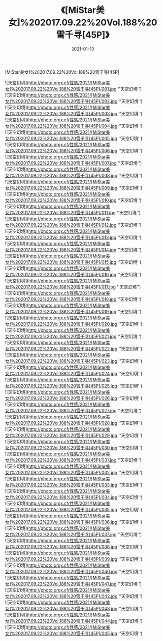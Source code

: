 ﻿---
layout: post
title: 《[MiStar美女]%202017.09.22%20Vol.188%20雪千寻[45P]》
date: 2021-01-10
img: http://photo.orgx.cf/性感/2021/[MiStar美女]%202017.09.22%20Vol.188%20雪千寻[45P]/000.jpg
tags: [美女,性感,泳衣]
---

[MiStar美女]%202017.09.22%20Vol.188%20雪千寻[45P]



![天空幻境](http://photo.orgx.cf/性感/2021/[MiStar美女]%202017.09.22%20Vol.188%20雪千寻[45P]/001.jpg ''天空幻境'')<br>
![天空幻境](http://photo.orgx.cf/性感/2021/[MiStar美女]%202017.09.22%20Vol.188%20雪千寻[45P]/002.jpg ''天空幻境'')<br>
![天空幻境](http://photo.orgx.cf/性感/2021/[MiStar美女]%202017.09.22%20Vol.188%20雪千寻[45P]/003.jpg ''天空幻境'')<br>
![天空幻境](http://photo.orgx.cf/性感/2021/[MiStar美女]%202017.09.22%20Vol.188%20雪千寻[45P]/004.jpg ''天空幻境'')<br>
![天空幻境](http://photo.orgx.cf/性感/2021/[MiStar美女]%202017.09.22%20Vol.188%20雪千寻[45P]/005.jpg ''天空幻境'')<br>
![天空幻境](http://photo.orgx.cf/性感/2021/[MiStar美女]%202017.09.22%20Vol.188%20雪千寻[45P]/006.jpg ''天空幻境'')<br>
![天空幻境](http://photo.orgx.cf/性感/2021/[MiStar美女]%202017.09.22%20Vol.188%20雪千寻[45P]/007.jpg ''天空幻境'')<br>
![天空幻境](http://photo.orgx.cf/性感/2021/[MiStar美女]%202017.09.22%20Vol.188%20雪千寻[45P]/008.jpg ''天空幻境'')<br>
![天空幻境](http://photo.orgx.cf/性感/2021/[MiStar美女]%202017.09.22%20Vol.188%20雪千寻[45P]/009.jpg ''天空幻境'')<br>
![天空幻境](http://photo.orgx.cf/性感/2021/[MiStar美女]%202017.09.22%20Vol.188%20雪千寻[45P]/010.jpg ''天空幻境'')<br>
![天空幻境](http://photo.orgx.cf/性感/2021/[MiStar美女]%202017.09.22%20Vol.188%20雪千寻[45P]/011.jpg ''天空幻境'')<br>
![天空幻境](http://photo.orgx.cf/性感/2021/[MiStar美女]%202017.09.22%20Vol.188%20雪千寻[45P]/012.jpg ''天空幻境'')<br>
![天空幻境](http://photo.orgx.cf/性感/2021/[MiStar美女]%202017.09.22%20Vol.188%20雪千寻[45P]/013.jpg ''天空幻境'')<br>
![天空幻境](http://photo.orgx.cf/性感/2021/[MiStar美女]%202017.09.22%20Vol.188%20雪千寻[45P]/014.jpg ''天空幻境'')<br>
![天空幻境](http://photo.orgx.cf/性感/2021/[MiStar美女]%202017.09.22%20Vol.188%20雪千寻[45P]/015.jpg ''天空幻境'')<br>
![天空幻境](http://photo.orgx.cf/性感/2021/[MiStar美女]%202017.09.22%20Vol.188%20雪千寻[45P]/016.jpg ''天空幻境'')<br>
![天空幻境](http://photo.orgx.cf/性感/2021/[MiStar美女]%202017.09.22%20Vol.188%20雪千寻[45P]/017.jpg ''天空幻境'')<br>
![天空幻境](http://photo.orgx.cf/性感/2021/[MiStar美女]%202017.09.22%20Vol.188%20雪千寻[45P]/018.jpg ''天空幻境'')<br>
![天空幻境](http://photo.orgx.cf/性感/2021/[MiStar美女]%202017.09.22%20Vol.188%20雪千寻[45P]/019.jpg ''天空幻境'')<br>
![天空幻境](http://photo.orgx.cf/性感/2021/[MiStar美女]%202017.09.22%20Vol.188%20雪千寻[45P]/020.jpg ''天空幻境'')<br>
![天空幻境](http://photo.orgx.cf/性感/2021/[MiStar美女]%202017.09.22%20Vol.188%20雪千寻[45P]/021.jpg ''天空幻境'')<br>
![天空幻境](http://photo.orgx.cf/性感/2021/[MiStar美女]%202017.09.22%20Vol.188%20雪千寻[45P]/022.jpg ''天空幻境'')<br>
![天空幻境](http://photo.orgx.cf/性感/2021/[MiStar美女]%202017.09.22%20Vol.188%20雪千寻[45P]/023.jpg ''天空幻境'')<br>
![天空幻境](http://photo.orgx.cf/性感/2021/[MiStar美女]%202017.09.22%20Vol.188%20雪千寻[45P]/024.jpg ''天空幻境'')<br>
![天空幻境](http://photo.orgx.cf/性感/2021/[MiStar美女]%202017.09.22%20Vol.188%20雪千寻[45P]/025.jpg ''天空幻境'')<br>
![天空幻境](http://photo.orgx.cf/性感/2021/[MiStar美女]%202017.09.22%20Vol.188%20雪千寻[45P]/026.jpg ''天空幻境'')<br>
![天空幻境](http://photo.orgx.cf/性感/2021/[MiStar美女]%202017.09.22%20Vol.188%20雪千寻[45P]/027.jpg ''天空幻境'')<br>
![天空幻境](http://photo.orgx.cf/性感/2021/[MiStar美女]%202017.09.22%20Vol.188%20雪千寻[45P]/028.jpg ''天空幻境'')<br>
![天空幻境](http://photo.orgx.cf/性感/2021/[MiStar美女]%202017.09.22%20Vol.188%20雪千寻[45P]/029.jpg ''天空幻境'')<br>
![天空幻境](http://photo.orgx.cf/性感/2021/[MiStar美女]%202017.09.22%20Vol.188%20雪千寻[45P]/030.jpg ''天空幻境'')<br>
![天空幻境](http://photo.orgx.cf/性感/2021/[MiStar美女]%202017.09.22%20Vol.188%20雪千寻[45P]/031.jpg ''天空幻境'')<br>
![天空幻境](http://photo.orgx.cf/性感/2021/[MiStar美女]%202017.09.22%20Vol.188%20雪千寻[45P]/032.jpg ''天空幻境'')<br>
![天空幻境](http://photo.orgx.cf/性感/2021/[MiStar美女]%202017.09.22%20Vol.188%20雪千寻[45P]/033.jpg ''天空幻境'')<br>
![天空幻境](http://photo.orgx.cf/性感/2021/[MiStar美女]%202017.09.22%20Vol.188%20雪千寻[45P]/034.jpg ''天空幻境'')<br>
![天空幻境](http://photo.orgx.cf/性感/2021/[MiStar美女]%202017.09.22%20Vol.188%20雪千寻[45P]/035.jpg ''天空幻境'')<br>
![天空幻境](http://photo.orgx.cf/性感/2021/[MiStar美女]%202017.09.22%20Vol.188%20雪千寻[45P]/036.jpg ''天空幻境'')<br>
![天空幻境](http://photo.orgx.cf/性感/2021/[MiStar美女]%202017.09.22%20Vol.188%20雪千寻[45P]/037.jpg ''天空幻境'')<br>
![天空幻境](http://photo.orgx.cf/性感/2021/[MiStar美女]%202017.09.22%20Vol.188%20雪千寻[45P]/038.jpg ''天空幻境'')<br>
![天空幻境](http://photo.orgx.cf/性感/2021/[MiStar美女]%202017.09.22%20Vol.188%20雪千寻[45P]/039.jpg ''天空幻境'')<br>
![天空幻境](http://photo.orgx.cf/性感/2021/[MiStar美女]%202017.09.22%20Vol.188%20雪千寻[45P]/040.jpg ''天空幻境'')<br>
![天空幻境](http://photo.orgx.cf/性感/2021/[MiStar美女]%202017.09.22%20Vol.188%20雪千寻[45P]/041.jpg ''天空幻境'')<br>
![天空幻境](http://photo.orgx.cf/性感/2021/[MiStar美女]%202017.09.22%20Vol.188%20雪千寻[45P]/042.jpg ''天空幻境'')<br>
![天空幻境](http://photo.orgx.cf/性感/2021/[MiStar美女]%202017.09.22%20Vol.188%20雪千寻[45P]/043.jpg ''天空幻境'')<br>
![天空幻境](http://photo.orgx.cf/性感/2021/[MiStar美女]%202017.09.22%20Vol.188%20雪千寻[45P]/044.jpg ''天空幻境'')<br>
![天空幻境](http://photo.orgx.cf/性感/2021/[MiStar美女]%202017.09.22%20Vol.188%20雪千寻[45P]/045.jpg ''天空幻境'')<br>